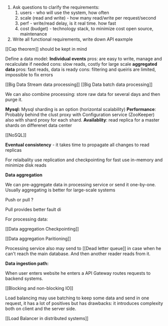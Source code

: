 1. Ask questions to clarify the requirements:
	1. users - who will use the system, how often
	2. scale (read and write) - how many read/write per request/second
	3. perf - write/read delay, is it real time. how fast 
	4. cost (budget) - technology stack, to minimize cost open source, maintenance
2. Write all functional requirements, write down API eaxmple 


[[Cap theorem]] should be kept in mind

Define a data model:
	**Individual events** 
		pros: are easy to write, manage and recalculate if needed
		cons: slow reads, costly for large scale 
	**aggregated data**
		pros: fast reads, data is ready
		cons: filtering and queiris are limited, impossible to fix errors
		
[[Big Data Stream data processing]]
[[Big Data batch data processing]]

We can also combine processing: store raw data for several days and then purge it. 

**Mysql:**
Mysql sharding is an option (horizontal scalability)
**Performance**: Probably behind the clust proxy with Configuration service (ZooKeeper) also with shard proxy for each shard.
**Availablity**:  read replica for a master shards on differenet data center


[[NoSQL]]

**Eventual consistency** - it takes time to propagate all changes to read replicas

For relaibality use replication and checkpointing
for fast use in-memory and minimize disk reads

**Data aggregation**

 We can pre-aggregate data in processing service or send it one-by-one. Usually aggregating is better for large-scale systems
 
 Push or pull ? 
 
 Pull provides better fault di
 
 For processing data: 
 
 [[Data aggregation Checkpointing]]
  
 [[Data aggregation Paritioning]]
 
 Processing service also may send to [[Dead letter queue]] in case when he can't reach the main database. And then another reader reads from it. 
 
**Data ingestion path:**

When user enters website he enters a API Gateway routes requests to backend systems.

[[Blocking and non-blocking IO]]

Load balancing may use batching to keep some data and send in one request, it has a lot of positives but has drawbacks: it introduces complexity both on client and the server side.

[[Load Balancer in distributed systems]]

 